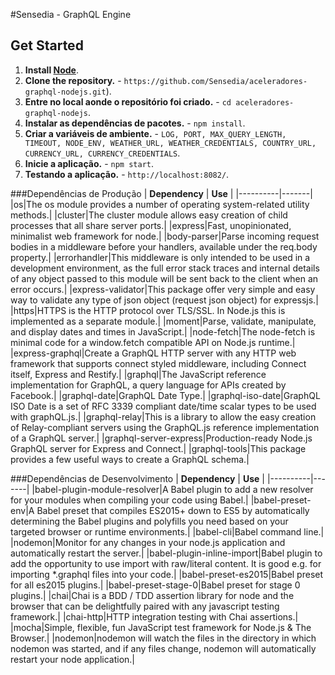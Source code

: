 #Sensedia - GraphQL Engine

## Get Started
1. **Install [Node](https://nodejs.org)**.
2. **Clone the repository.** - `https://github.com/Sensedia/aceleradores-graphql-nodejs.git`).
3. **Entre no local aonde o repositório foi criado.** - `cd aceleradores-graphql-nodejs`.
4. **Instalar as dependências de pacotes.** - `npm install`.
5. **Criar a variáveis de ambiente.** - `LOG, PORT, MAX_QUERY_LENGTH, TIMEOUT, NODE_ENV, WEATHER_URL, WEATHER_CREDENTIALS, COUNTRY_URL, CURRENCY_URL, CURRENCY_CREDENTIALS`.
6. **Inicie a aplicação.** - `npm start`.
7. **Testando a aplicação.** - `http://localhost:8082/`.

###Dependências de Produção
| **Dependency** | **Use** |
|----------|-------|
|os|The os module provides a number of operating system-related utility methods.|
|cluster|The cluster module allows easy creation of child processes that all share server ports.|
|express|Fast, unopinionated, minimalist web framework for node.|
|body-parser|Parse incoming request bodies in a middleware before your handlers, available under the req.body property.|
|errorhandler|This middleware is only intended to be used in a development environment, as the full error stack traces and internal details of any object passed to this module will be sent back to the client when an error occurs.|
|express-validator|This package offer very simple and easy way to validate any type of json object (request json object) for expressjs.|
|https|HTTPS is the HTTP protocol over TLS/SSL. In Node.js this is implemented as a separate module.|
|moment|Parse, validate, manipulate, and display dates and times in JavaScript.|
|node-fetch|The node-fetch is minimal code for a window.fetch compatible API on Node.js runtime.|
|express-graphql|Create a GraphQL HTTP server with any HTTP web framework that supports connect styled middleware, including Connect itself, Express and Restify.|
|graphql|The JavaScript reference implementation for GraphQL, a query language for APIs created by Facebook.|
|graphql-date|GraphQL Date Type.|
|graphql-iso-date|GraphQL ISO Date is a set of RFC 3339 compliant date/time scalar types to be used with graphQL.js.|
|graphql-relay|This is a library to allow the easy creation of Relay-compliant servers using the GraphQL.js reference implementation of a GraphQL server.|
|graphql-server-express|Production-ready Node.js GraphQL server for Express and Connect.|
|graphql-tools|This package provides a few useful ways to create a GraphQL schema.|

###Dependências de Desenvolvimento
| **Dependency** | **Use** |
|----------|-------|
|babel-plugin-module-resolver|A Babel plugin to add a new resolver for your modules when compiling your code using Babel.|
|babel-preset-env|A Babel preset that compiles ES2015+ down to ES5 by automatically determining the Babel plugins and polyfills you need based on your targeted browser or runtime environments.|
|babel-cli|Babel command line.|
|nodemon|Monitor for any changes in your node.js application and automatically restart the server.|
|babel-plugin-inline-import|Babel plugin to add the opportunity to use import with raw/literal content. It is good e.g. for importing *.graphql files into your code.|
|babel-preset-es2015|Babel preset for all es2015 plugins.|
|babel-preset-stage-0|Babel preset for stage 0 plugins.|
|chai|Chai is a BDD / TDD assertion library for node and the browser that can be delightfully paired with any javascript testing framework.|
|chai-http|HTTP integration testing with Chai assertions.|
|mocha|Simple, flexible, fun JavaScript test framework for Node.js & The Browser.|
|nodemon|nodemon will watch the files in the directory in which nodemon was started, and if any files change, nodemon will automatically restart your node application.|